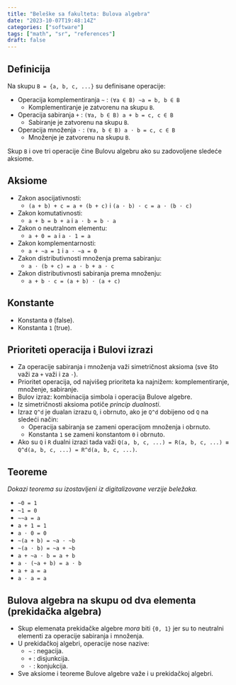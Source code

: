```yaml
---
title: "Beleške sa fakulteta: Bulova algebra"
date: "2023-10-07T19:48:14Z"
categories: ["software"]
tags: ["math", "sr", "references"]
draft: false
---
```


## Definicija

Na skupu `B = {a, b, c, ...}` su definisane operacije:

- Operacija komplementiranja `~` : `(∀a ∈ B) ~a = b, b ∈ B`
  - Komplementiranje je zatvorenu na skupu `B`.
- Operacija sabiranja `+` : `(∀a, b ∈ B) a + b = c, c ∈ B`
  - Sabiranje je zatvorenu na skupu `B`.
- Operacija množenja `⋅` : `(∀a, b ∈ B) a ⋅ b = c, c ∈ B`
  - Množenje je zatvorenu na skupu `B`.

Skup `B` i ove tri operacije čine Bulovu algebru ako su zadovoljene sledeće aksiome.

## Aksiome

- Zakon asocijativnosti:
  - `(a + b) + c = a + (b + c)` i `(a ⋅ b) ⋅ c = a ⋅ (b ⋅ c)`
- Zakon komutativnosti:
  - `a + b = b + a` i `a ⋅ b = b ⋅ a`
- Zakon o neutralnom elementu:
  - `a + 0 = a` i `a ⋅ 1 = a`
- Zakon komplementarnosti:
  - `a + ~a = 1` i `a ⋅ ~a = 0`
- Zakon distributivnosti množenja prema sabiranju:
  - `a ⋅ (b + c) = a ⋅ b + a ⋅ c`
- Zakon distributivnosti sabiranja prema množenju:
  - `a + b ⋅ c = (a + b) ⋅ (a + c)`

## Konstante

- Konstanta `0` (false).
- Konstanta `1` (true).

## Prioriteti operacija i Bulovi izrazi

- Za operacije sabiranja i množenja važi simetričnost aksioma (sve što važi za `+` važi i za `⋅`).
- Prioritet operacija, od najvišeg prioriteta ka najnižem: komplementiranje, množenje, sabiranje.
- Bulov izraz: kombinacija simbola i operacija Bulove algebre.
- Iz simetričnosti aksioma potiče _princip dualnosti_.
- Izraz `Q^d` je dualan izrazu `Q`, i obrnuto, ako je `Q^d` dobijeno od `Q` na sledeći način:
  - Operacija sabiranja se zameni operacijom množenja i obrnuto.
  - Konstanta `1` se zameni konstantom `0` i obrnuto.
- Ako su `Q` i `R` dualni izrazi tada važi `Q(a, b, c, ...) = R(a, b, c, ...) ≡ Q^d(a, b, c, ...) = R^d(a, b, c, ...)`.

## Teoreme

_Dokazi teorema su izostavljeni iz digitalizovane verzije beležaka._

- `~0 = 1`
- `~1 = 0`
- `~~a = a`
- `a + 1 = 1`
- `a ⋅ 0 = 0`
- `~(a + b) = ~a ⋅ ~b`
- `~(a ⋅ b) = ~a + ~b`
- `a + ~a ⋅ b = a + b`
- `a ⋅ (~a + b) = a ⋅ b`
- `a + a = a`
- `a ⋅ a = a`

## Bulova algebra na skupu od dva elementa (prekidačka algebra)

- Skup elemenata prekidačke algebre _mora_ biti `{0, 1}` jer su to neutralni elementi za operacije sabiranja i množenja.
- U prekidačkoj algebri, operacije nose nazive:
  - `~` : negacija.
  - `+` : disjunkcija.
  - `⋅` : konjukcija.
- Sve aksiome i teoreme Bulove algebre važe i u prekidačkoj algebri.
